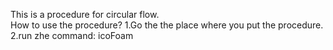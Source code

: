 This is a procedure for circular flow.  
    How to use the procedure?
            1.Go the the place where you put the procedure.
            2.run zhe command:
                             icoFoam

